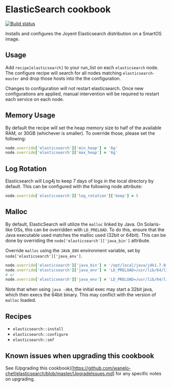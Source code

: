 # ElasticSearch cookbook

[![Build status](https://secure.travis-ci.org/wanelo-chef/elasticsearch.png)](http://travis-ci.org/wanelo-chef/elasticsearch)

Installs and configures the Joyent Elasticsearch distribution on a SmartOS image.

## Usage

Add `recipe[elasticsearch]` to your run_list on each `elasticsearch` node. The configure
recipe will search for all nodes matching `elasticsearch-master` and drop those hosts into the
the configuration.

Changes to configuration will not restart elasticsearch. Once new configurations are applied,
manual intervention will be required to restart each service on each node.

## Memory Usage

By default the recipe will set the heap memory size to half of the available RAM, or 30GB
(whichever is smaller).  To override those, please set the following:

```ruby
node.override['elasticsearch']['min_heap'] = '6g'
node.override['elasticsearch']['max_heap'] = '6g'
```

## Log Rotation

Elasticsearch will Log4j to keep 7 days of logs in the local directory by default. This
can be configured with the following node attribute:

```ruby
node.override['elasticsearch']['log_rotation']['keep'] = 5
```

## Malloc

By default, ElasticSearch will utilize the `malloc` linked by Java. On Solaris-like OSs, this
can be overridden with `LD_PRELOAD`. To do this, ensure that the Java executable used matches
the malloc used (32bit or 64bit). This can be done by overriding the
`node['elasticsearch']['java_bin']` attribute.

Override `malloc` using the `JAVA_ENV` environment variable, set by
`node['elasticsearch']['java_env']`.

```ruby
node.override['elasticsearch']['java_bin'] = '/opt/local/java/jdk1.7.0_67/bin/amd64/java'
node.override['elasticsearch']['java_env'] = 'LD_PRELOAD=/usr/lib/64/libumem.so'
# or
node.override['elasticsearch']['java_env'] = 'LD_PRELOAD=/usr/lib/64/libmtmalloc.so'
```

Note that when using `java -d64`, the initial exec may start a 32bit java, which then execs
the 64bit binary. This may conflict with the version of `malloc` loaded.

## Recipes

* `elasticsearch::install`
* `elasticsearch::configure`
* `elasticsearch::smf`


## Known issues when upgrading this cookbook

See (Upgrading this cookbook)[https://github.com/wanelo-chef/elasticsearch/blob/master/UpgradeIssues.md] for any specific
notes on upgrading.
